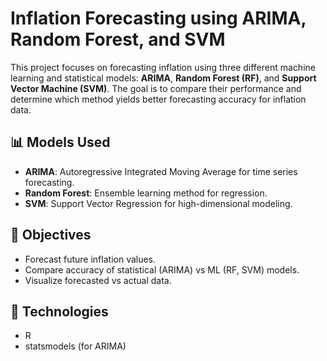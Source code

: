 # Inflation Forecasting using ARIMA, Random Forest, and SVM

This project focuses on forecasting inflation using three different machine learning and statistical models: **ARIMA**, **Random Forest (RF)**, and **Support Vector Machine (SVM)**. 
The goal is to compare their performance and determine which method yields better forecasting accuracy for inflation data.


## 📊 Models Used

- **ARIMA**: Autoregressive Integrated Moving Average for time series forecasting.
- **Random Forest**: Ensemble learning method for regression.
- **SVM**: Support Vector Regression for high-dimensional modeling.

## 🧠 Objectives

- Forecast future inflation values.
- Compare accuracy of statistical (ARIMA) vs ML (RF, SVM) models.
- Visualize forecasted vs actual data.


## 📌 Technologies
- R
- statsmodels (for ARIMA)


